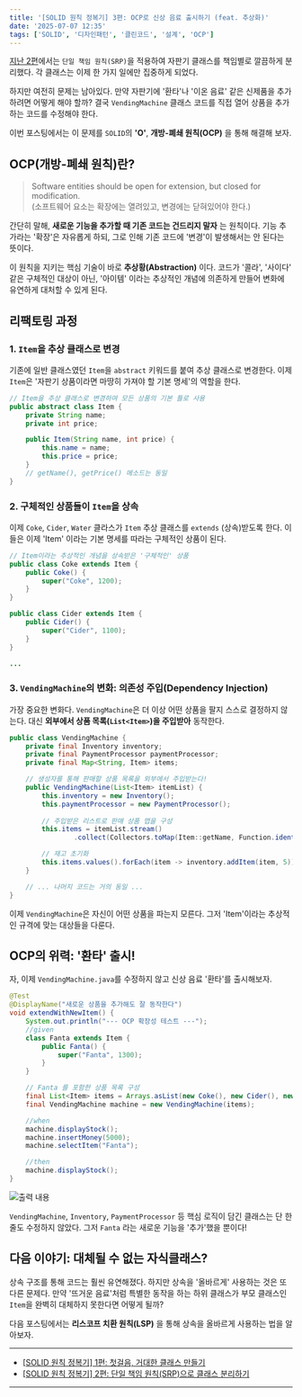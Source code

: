 ```yaml
---
title: '[SOLID 원칙 정복기] 3편: OCP로 신상 음료 출시하기 (feat. 추상화)'
date: '2025-07-07 12:35'
tags: ['SOLID', '디자인패턴', '클린코드', '설계', 'OCP']
---
```


[지난 2편](https://yseek.github.io/yun-blog/posts/solid-vending-machine-2)에서는 `단일 책임 원칙(SRP)`을 적용하여 자판기 클래스를 책임별로 깔끔하게 분리했다. 각 클래스는 이제 한 가지 일에만 집중하게 되었다.

하지만 여전히 문제는 남아있다. 만약 자판기에 '환타'나 '이온 음료' 같은 신제품을 추가하려면 어떻게 해야 할까? 결국 `VendingMachine` 클래스 코드를 직접 열어 상품을 추가하는 코드를 수정해야 한다.

이번 포스팅에서는 이 문제를 `SOLID`의 __'O'__, __개방-폐쇄 원칙(OCP)__ 을 통해 해결해 보자.

## OCP(개방-폐쇄 원칙)란?

> Software entities should be open for extension, but closed for modification.  
> (소프트웨어 요소는 확장에는 열려있고, 변경에는 닫혀있어야 한다.)

간단히 말해, __새로운 기능을 추가할 때 기존 코드는 건드리지 말자__ 는 원칙이다. 기능 추가라는 '확장'은 자유롭게 하되, 그로 인해 기존 코드에 '변경'이 발생해서는 안 된다는 뜻이다.

이 원칙을 지키는 핵심 기술이 바로 __추상황(Abstraction)__ 이다. 코드가 '콜라', '사이다' 같은 구체적인 대상이 아닌, '아이템' 이라는 추상적인 개념에 의존하게 만들어 변화에 유연하게 대처할 수 있게 된다.

## 리팩토링 과정

### 1. `Item`을 추상 클래스로 변경

기존에 일반 클래스였던 `Item`을 `abstract` 키워드를 붙여 추상 클래스로 변경한다. 이제 `Item`은 '자판기 상품이라면 마땅히 가져야 할 기본 명세'의 역할을 한다.

```java
// Item을 추상 클래스로 변경하여 모든 상품의 기본 틀로 사용
public abstract class Item {
    private String name;
    private int price;

    public Item(String name, int price) {
        this.name = name;
        this.price = price;
    }
    // getName(), getPrice() 메소드는 동일
}
```

### 2. 구체적인 상품들이 `Item`을 상속

이제 `Coke`, `Cider`, `Water` 클라스가 `Item` 추상 클래스를 `extends` (상속)받도록 한다. 이들은 이제 'Item' 이라는 기본 명세를 따라는 구체적인 상품이 된다.

```java
// Item이라는 추상적인 개념을 상속받은 '구체적인' 상품
public class Coke extends Item {
    public Coke() {
        super("Coke", 1200);
    }
}

public class Cider extends Item {
    public Cider() {
        super("Cider", 1100);
    }
}

...
```

### 3. `VendingMachine`의 변화: 의존성 주입(Dependency Injection)

가장 중요한 변화다. `VendingMachine`은 더 이상 어떤 상품을 팔지 스스로 결정하지 않는다. 대신 __외부에서 상품 목록(`List<Item>`)을 주입받아__ 동작한다.

```java
public class VendingMachine {
    private final Inventory inventory;
    private final PaymentProcessor paymentProcessor;
    private final Map<String, Item> items;

    // 생성자를 통해 판매할 상품 목록을 외부에서 주입받는다!
    public VendingMachine(List<Item> itemList) {
        this.inventory = new Inventory();
        this.paymentProcessor = new PaymentProcessor();
        
        // 주입받은 리스트로 판매 상품 맵을 구성
        this.items = itemList.stream()
                .collect(Collectors.toMap(Item::getName, Function.identity()));

        // 재고 초기화
        this.items.values().forEach(item -> inventory.addItem(item, 5));
    }

    // ... 나머지 코드는 거의 동일 ...
}
```

이제 `VendingMachine`은 자신이 어떤 상품을 파는지 모른다. 그저 'Item'이라는 추상적인 규격에 맞는 대상들을 다룬다.

## OCP의 위력: '환타' 출시!

자, 이제 `VendingMachine.java`를 수정하지 않고 신상 음료 '환타'를 출시해보자.

```java
@Test
@DisplayName("새로운 상품을 추가해도 잘 동작한다")
void extendWithNewItem() {
    System.out.println("--- OCP 확장성 테스트 ---");
    //given
    class Fanta extends Item {
        public Fanta() {
            super("Fanta", 1300);
        }
    }

    // Fanta 를 포함한 상품 목록 구성
    final List<Item> items = Arrays.asList(new Coke(), new Cider(), new Fanta());
    final VendingMachine machine = new VendingMachine(items);

    //when
    machine.displayStock();
    machine.insertMoney(5000);
    machine.selectItem("Fanta");

    //then
    machine.displayStock();
}
```

![출력 내용](../images/solid-vending-machine-3/vending-machine-3-1.png)

`VendingMachine`, `Inventory`, `PaymentProcessor` 등 핵심 로직이 담긴 클래스는 단 한 줄도 수정하지 않았다. 그저 `Fanta` 라는 새로운 기능을 '추가'했을 뿐이다!

## 다음 이야기: 대체될 수 없는 자식클래스?

상속 구조를 통해 코드는 훨씬 유연해졌다. 하지만 상속을 '올바르게' 사용하는 것은 또 다른 문제다. 만약 '뜨거운 음료'처럼 특별한 동작을 하는 하위 클래스가 부모 클래스인 `Item`을 완벽히 대체하지 못한다면 어떻게 될까?

다음 포스팅에서는 __리스코프 치환 원칙(LSP)__ 을 통해 상속을 올바르게 사용하는 법을 알아보자.

---
- [[SOLID 원칙 정복기] 1편: 첫걸음, 거대한 클래스 만들기](https://yseek.github.io/yun-blog/posts/solid-vending-machine-1)
- [[SOLID 원칙 정복기] 2편: 단일 책임 원칙(SRP)으로 클래스 분리하기](https://yseek.github.io/yun-blog/posts/solid-vending-machine-2)
---